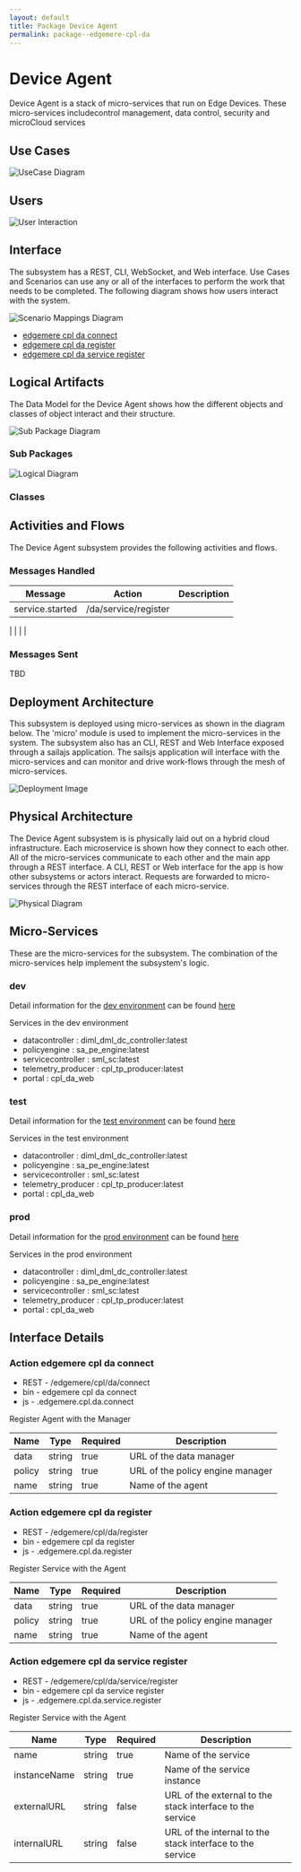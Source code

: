 ```yaml
---
layout: default
title: Package Device Agent
permalink: package--edgemere-cpl-da
---
```

# Device Agent

Device Agent is a stack of micro-services that run on Edge Devices. These micro-services includecontrol management, data control, security and microCloud services



## Use Cases



![UseCase Diagram](./usecases.svg)

## Users


![User Interaction](./userinteraction.svg)

## Interface
The subsystem has a REST, CLI, WebSocket, and Web interface. Use Cases and Scenarios can use any or all
of the interfaces to perform the work that needs to be completed. The following  diagram shows how
users interact with the system.

![Scenario Mappings Diagram](./scenariomapping.svg)

* [ edgemere cpl da connect](#action--edgemere-cpl-da-connect)
* [ edgemere cpl da register](#action--edgemere-cpl-da-register)
* [ edgemere cpl da service register](#action--edgemere-cpl-da-service-register)


## Logical Artifacts
The Data Model for the  Device Agent shows how the different objects and classes of object interact
and their structure.

![Sub Package Diagram](./subpackage.svg)

### Sub Packages



![Logical Diagram](./logical.svg)

### Classes



## Activities and Flows
The Device Agent subsystem provides the following activities and flows.

### Messages Handled
| Message | Action | Description |
|---|---|---|
| service.started | /da/service/register |  |

|    |    |    |

### Messages Sent

TBD

## Deployment Architecture

This subsystem is deployed using micro-services as shown in the diagram below. The 'micro' module is
used to implement the micro-services in the system.
The subsystem also has an CLI, REST and Web Interface exposed through a sailajs application. The sailsjs
application will interface with the micro-services and can monitor and drive work-flows through the mesh of
micro-services.

![Deployment Image](./deployment.svg)

## Physical Architecture

The Device Agent subsystem is is physically laid out on a hybrid cloud infrastructure. Each microservice is shown
how they connect to each other. All of the micro-services communicate to each other and the main app through a
REST interface. A CLI, REST or Web interface for the app is how other subsystems or actors interact. Requests are
forwarded to micro-services through the REST interface of each micro-service.

![Physical Diagram](./physical.svg)

## Micro-Services
These are the micro-services for the subsystem. The combination of the micro-services help implement
the subsystem's logic.

### dev
Detail information for the [dev environment](environment--edgemere-cpl-da-dev)
can be found [here](environment--edgemere-cpl-da-dev)

Services in the dev environment

* datacontroller : diml_dml_dc_controller:latest
* policyengine : sa_pe_engine:latest
* servicecontroller : sml_sc:latest
* telemetry_producer : cpl_tp_producer:latest
* portal : cpl_da_web

### test
Detail information for the [test environment](environment--edgemere-cpl-da-test)
can be found [here](environment--edgemere-cpl-da-test)

Services in the test environment

* datacontroller : diml_dml_dc_controller:latest
* policyengine : sa_pe_engine:latest
* servicecontroller : sml_sc:latest
* telemetry_producer : cpl_tp_producer:latest
* portal : cpl_da_web

### prod
Detail information for the [prod environment](environment--edgemere-cpl-da-prod)
can be found [here](environment--edgemere-cpl-da-prod)

Services in the prod environment

* datacontroller : diml_dml_dc_controller:latest
* policyengine : sa_pe_engine:latest
* servicecontroller : sml_sc:latest
* telemetry_producer : cpl_tp_producer:latest
* portal : cpl_da_web


## Interface Details


### Action  edgemere cpl da connect

* REST - /edgemere/cpl/da/connect
* bin -  edgemere cpl da connect
* js - .edgemere.cpl.da.connect

Register Agent with the Manager

| Name | Type | Required | Description |
|---|---|---|---|
| data | string |true | URL of the data manager |
| policy | string |true | URL of the policy engine manager |
| name | string |true | Name of the agent |




### Action  edgemere cpl da register

* REST - /edgemere/cpl/da/register
* bin -  edgemere cpl da register
* js - .edgemere.cpl.da.register

Register Service with the Agent

| Name | Type | Required | Description |
|---|---|---|---|
| data | string |true | URL of the data manager |
| policy | string |true | URL of the policy engine manager |
| name | string |true | Name of the agent |




### Action  edgemere cpl da service register

* REST - /edgemere/cpl/da/service/register
* bin -  edgemere cpl da service register
* js - .edgemere.cpl.da.service.register

Register Service with the Agent

| Name | Type | Required | Description |
|---|---|---|---|
| name | string |true | Name of the service |
| instanceName | string |true | Name of the service instance |
| externalURL | string |false | URL of the external to the stack interface to the service |
| internalURL | string |false | URL of the internal to the stack interface to the service |




